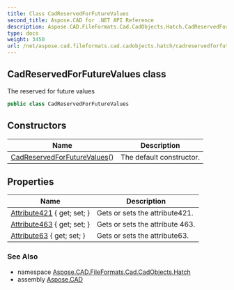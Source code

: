 ```yaml
---
title: Class CadReservedForFutureValues
second_title: Aspose.CAD for .NET API Reference
description: Aspose.CAD.FileFormats.Cad.CadObjects.Hatch.CadReservedForFutureValues class. The reserved for future values
type: docs
weight: 3450
url: /net/aspose.cad.fileformats.cad.cadobjects.hatch/cadreservedforfuturevalues/
---
```

## CadReservedForFutureValues class

The reserved for future values

```csharp
public class CadReservedForFutureValues
```

## Constructors

| Name | Description |
| --- | --- |
| [CadReservedForFutureValues](cadreservedforfuturevalues/)() | The default constructor. |

## Properties

| Name | Description |
| --- | --- |
| [Attribute421](../../aspose.cad.fileformats.cad.cadobjects.hatch/cadreservedforfuturevalues/attribute421/) { get; set; } | Gets or sets the attribute421. |
| [Attribute463](../../aspose.cad.fileformats.cad.cadobjects.hatch/cadreservedforfuturevalues/attribute463/) { get; set; } | Gets or sets the attribute 463. |
| [Attribute63](../../aspose.cad.fileformats.cad.cadobjects.hatch/cadreservedforfuturevalues/attribute63/) { get; set; } | Gets or sets the attribute63. |

### See Also

* namespace [Aspose.CAD.FileFormats.Cad.CadObjects.Hatch](../../aspose.cad.fileformats.cad.cadobjects.hatch/)
* assembly [Aspose.CAD](../../)


